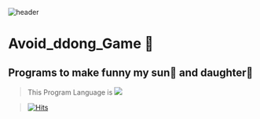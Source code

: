 ![header](https://capsule-render.vercel.app/api?type=shark&color=auto&height=300&section=header&text=dodge%20ddong&fontSize=90) 

# Avoid_ddong_Game :poop:

## Programs to make funny my sun:boy: and daughter:girl:

> This Program Language is <img src="https://img.shields.io/badge/Python-3776AB?style=flat&logo=Python&logoColor=black"/>

> [![Hits](https://hits.seeyoufarm.com/api/count/incr/badge.svg?url=https%3A%2F%2Fgithub.com%2FPentaStormX%2FAvoid_ddong_Game&count_bg=%23E52C2C&title_bg=%2352E3C6&icon=&icon_color=%23E7E7E7&title=hits&edge_flat=false)](https://hits.seeyoufarm.com)
